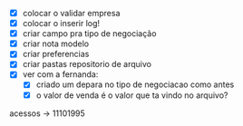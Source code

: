 - [x] colocar o validar empresa
- [x] colocar o inserir log!
- [x] criar campo pra tipo de negociação
- [x] criar nota modelo
- [x] criar preferencias
- [x] criar pastas repositorio de arquivo
- [x] ver com a fernanda:
	- [x] criado um depara no tipo de negociacao como antes
	- [x] o valor de venda é o valor que ta vindo no arquivo?

acessos → 11101995